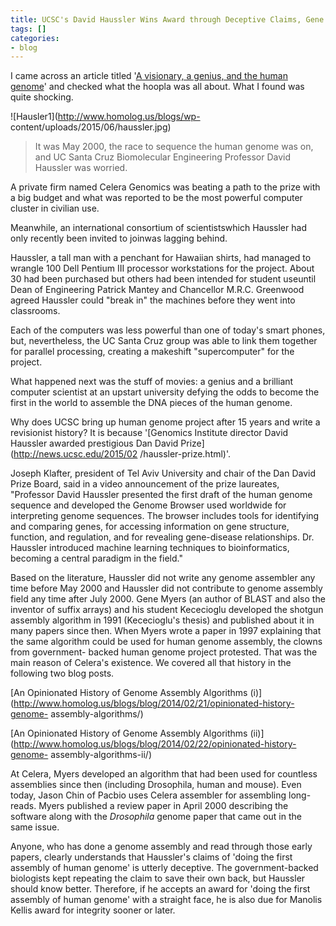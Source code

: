 ```yaml
---
title: UCSC's David Haussler Wins Award through Deceptive Claims, Gene Myers Loses
tags: []
categories:
- blog
---
```

I came across an article titled '[A visionary, a genius, and the human
genome](http://news.ucsc.edu/2015/06/genome-anniversary.html)' and checked
what the hoopla was all about. What I found was quite shocking.
<!--more-->

![Hausler1](http://www.homolog.us/blogs/wp-
content/uploads/2015/06/haussler.jpg)

> It was May 2000, the race to sequence the human genome was on, and UC Santa
Cruz Biomolecular Engineering Professor David Haussler was worried.

A private firm named Celera Genomics was beating a path to the prize with a
big budget and what was reported to be the most powerful computer cluster in
civilian use.

Meanwhile, an international consortium of scientistswhich Haussler had only
recently been invited to joinwas lagging behind.

Haussler, a tall man with a penchant for Hawaiian shirts, had managed to
wrangle 100 Dell Pentium III processor workstations for the project. About 30
had been purchased but others had been intended for student useuntil Dean of
Engineering Patrick Mantey and Chancellor M.R.C. Greenwood agreed Haussler
could "break in" the machines before they went into classrooms.

Each of the computers was less powerful than one of today's smart phones, but,
nevertheless, the UC Santa Cruz group was able to link them together for
parallel processing, creating a makeshift "supercomputer" for the project.

What happened next was the stuff of movies: a genius and a brilliant computer
scientist at an upstart university defying the odds to become the first in the
world to assemble the DNA pieces of the human genome.

Why does UCSC bring up human genome project after 15 years and write a
revisionist history? It is because '[Genomics Institute director David
Haussler awarded prestigious Dan David Prize](http://news.ucsc.edu/2015/02
/haussler-prize.html)'.

>

Joseph Klafter, president of Tel Aviv University and chair of the Dan David
Prize Board, said in a video announcement of the prize laureates, "Professor
David Haussler presented the first draft of the human genome sequence and
developed the Genome Browser used worldwide for interpreting genome sequences.
The browser includes tools for identifying and comparing genes, for accessing
information on gene structure, function, and regulation, and for revealing
gene-disease relationships. Dr. Haussler introduced machine learning
techniques to bioinformatics, becoming a central paradigm in the field."

Based on the literature, Haussler did not write any genome assembler any time
before May 2000 and Haussler did not contribute to genome assembly field any
time after July 2000. Gene Myers (an author of BLAST and also the inventor of
suffix arrays) and his student Kececioglu developed the shotgun assembly
algorithm in 1991 (Kececioglu's thesis) and published about it in many papers
since then. When Myers wrote a paper in 1997 explaining that the same
algorithm could be used for human genome assembly, the clowns from government-
backed human genome project protested. That was the main reason of Celera's
existence. We covered all that history in the following two blog posts.

[An Opinionated History of Genome Assembly Algorithms
(i)](http://www.homolog.us/blogs/blog/2014/02/21/opinionated-history-genome-
assembly-algorithms/)

[An Opinionated History of Genome Assembly Algorithms
(ii)](http://www.homolog.us/blogs/blog/2014/02/22/opinionated-history-genome-
assembly-algorithms-ii/)

At Celera, Myers developed an algorithm that had been used for countless
assemblies since then (including Drosophila, human and mouse). Even today,
Jason Chin of Pacbio uses Celera assembler for assembling long-reads. Myers
published a review paper in April 2000 describing the software along with the
_Drosophila_ genome paper that came out in the same issue.

Anyone, who has done a genome assembly and read through those early papers,
clearly understands that Haussler's claims of 'doing the first assembly of
human genome' is utterly deceptive. The government-backed biologists kept
repeating the claim to save their own back, but Haussler should know better.
Therefore, if he accepts an award for 'doing the first assembly of human
genome' with a straight face, he is also due for Manolis Kellis award for
integrity sooner or later.

